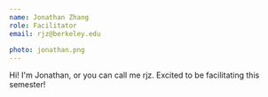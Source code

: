 ```yaml
---
name: Jonathan Zhang
role: Facilitator
email: rjz@berkeley.edu
 
photo: jonathan.png
---
```


Hi! I'm Jonathan, or you can call me rjz. Excited to be facilitating this semester!